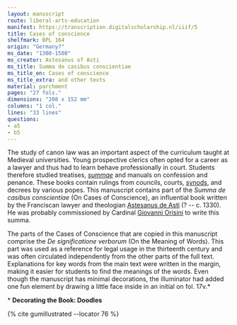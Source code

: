 ```yaml
---
layout: manuscript
route: liberal-arts-education
manifest: https://transcription.digitalscholarship.nl/iiif/5
title: Cases of conscience
shelfmark: BPL 164
origin: "Germany?"
ms_date: "1300-1500"
ms_creator: Astesanus of Asti
ms_title: Summa de casibus conscientiae
ms_title_en: Cases of conscience
ms_title_extra: and other texts
material: parchment
pages: "27 fols."
dimensions: "208 x 152 mm"
columns: "1 col."
lines: "33 lines"
questions:
- a5
- b5
---
```


The study of canon law was an important aspect of the curriculum taught
at Medieval universities. Young prospective clerics often opted for a
career as a lawyer and thus had to learn behave professionally in court.
Students therefore studied treatises,
*[summae](https://en.wikipedia.org/wiki/Summa)* and manuals on
confession and penance. These books contain rulings from councils,
courts, [synods](https://en.wikipedia.org/wiki/Synod), and decrees by
various popes. This manuscript contains part of the *Summa de casibus conscientiae* (On Cases of Conscience), an influential book written by
the Franciscan lawyer and theologian [Astesanus de Asti](https://en.wikipedia.org/wiki/Astesanus_of_Asti) (? -- c. 1330).
He was probably commissioned by Cardinal [Giovanni Orisini](https://en.wikipedia.org/wiki/Giovanni_Gaetano_Orsini_(cardinal))
to write this summa.

The parts of the Cases of Conscience that are copied in this manuscript
comprise the *De significatione verborum* (On the Meaning of Words).
This part was used as a reference for legal usage in the thirteenth
century and was often circulated independently from the other parts of
the full text. Explanations for key words from the main text were
written in the margin, making it easier for students to find the
meanings of the words. Even though the manuscript has minimal
decorations, the illuminator had added one fun element by drawing a
little face inside in an initial on fol. 17v.\*

\* **Decorating the Book: Doodles**

{% cite gumillustrated --locator 76 %}